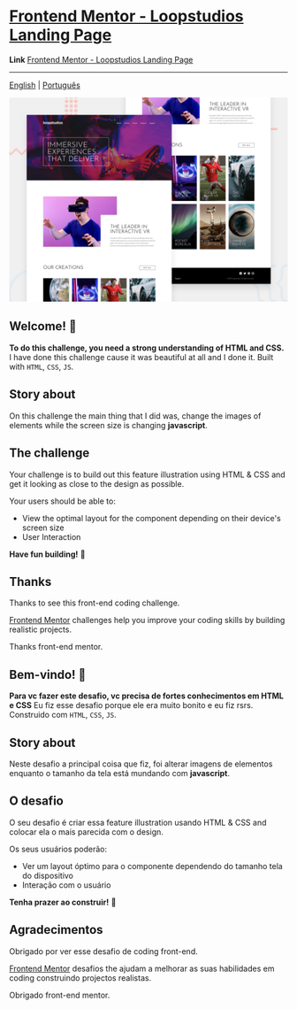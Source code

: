 # [Frontend Mentor -  Loopstudios Landing Page](https://eufraniodiogo.github.io/loopstudios-landing-page)


**Link** [Frontend Mentor -  Loopstudios Landing Page](https://eufraniodiogo.github.io/loopstudios-landing-page)

---

[English](#english) | [Português](#portugues)

![Design preview for the  Loopstudios Landing Page coding challenge](./design/desktop-preview.jpg)

<h2 id="english">Welcome! 👋</h2>

**To do this challenge, you need a strong understanding of HTML and CSS.**
I have done this challenge cause it was beautiful at all and I done it. Built with `HTML`, `CSS`, `JS`.

## Story about

On this challenge the main thing that I did was, change the images of elements while the screen size is changing **javascript**.
## The challenge

Your challenge is to build out this feature illustration using HTML & CSS and get it looking as close to the design as possible.

Your users should be able to:

- View the optimal layout for the component depending on their device's screen size
- User Interaction

**Have fun building!** 🚀

## Thanks

Thanks to see this front-end coding challenge.

[Frontend Mentor](https://www.frontendmentor.io) challenges help you improve your coding skills by building realistic projects.

Thanks front-end mentor.


<h2 id="portugues">Bem-vindo! 👋</h2>

**Para vc fazer este desafio, vc precisa de fortes conhecimentos em HTML e CSS**
Eu fiz esse desafio porque ele era muito bonito e eu fiz rsrs. Construido com `HTML`, `CSS`, `JS`.

## Story about

Neste desafio a principal coisa que fiz, foi alterar imagens de elementos enquanto o tamanho da tela está mundando com **javascript**.
## O desafio

O seu desafio é criar essa feature illustration usando HTML & CSS and colocar ela o mais parecida com o design.

Os seus usuários poderão:

- Ver um layout óptimo para o componente dependendo do tamanho tela do dispositivo
- Interação com o usuário

**Tenha prazer ao construir!** 🚀

## Agradecimentos

Obrigado por ver esse desafio de coding front-end.

[Frontend Mentor](https://www.frontendmentor.io) desafios the ajudam a melhorar as suas habilidades em coding construindo projectos realistas.

Obrigado front-end mentor.
